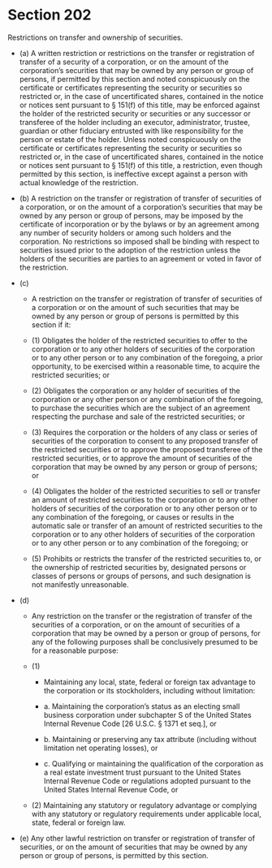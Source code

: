 # Section 202

Restrictions on transfer and ownership of securities.

- (a) A written restriction or restrictions on the transfer or registration of transfer of a security of a corporation, or on the amount of the corporation’s securities that may be owned by any person or group of persons, if permitted by this section and noted conspicuously on the certificate or certificates representing the security or securities so restricted or, in the case of uncertificated shares, contained in the notice or notices sent pursuant to § 151(f) of this title, may be enforced against the holder of the restricted security or securities or any successor or transferee of the holder including an executor, administrator, trustee, guardian or other fiduciary entrusted with like responsibility for the person or estate of the holder. Unless noted conspicuously on the certificate or certificates representing the security or securities so restricted or, in the case of uncertificated shares, contained in the notice or notices sent pursuant to § 151(f) of this title, a restriction, even though permitted by this section, is ineffective except against a person with actual knowledge of the restriction.

- (b) A restriction on the transfer or registration of transfer of securities of a corporation, or on the amount of a corporation’s securities that may be owned by any person or group of persons, may be imposed by the certificate of incorporation or by the bylaws or by an agreement among any number of security holders or among such holders and the corporation. No restrictions so imposed shall be binding with respect to securities issued prior to the adoption of the restriction unless the holders of the securities are parties to an agreement or voted in favor of the restriction.

- (c) 

  - A restriction on the transfer or registration of transfer of securities of a corporation or on the amount of such securities that may be owned by any person or group of persons is permitted by this section if it:

  - (1) Obligates the holder of the restricted securities to offer to the corporation or to any other holders of securities of the corporation or to any other person or to any combination of the foregoing, a prior opportunity, to be exercised within a reasonable time, to acquire the restricted securities; or

  - (2) Obligates the corporation or any holder of securities of the corporation or any other person or any combination of the foregoing, to purchase the securities which are the subject of an agreement respecting the purchase and sale of the restricted securities; or

  - (3) Requires the corporation or the holders of any class or series of securities of the corporation to consent to any proposed transfer of the restricted securities or to approve the proposed transferee of the restricted securities, or to approve the amount of securities of the corporation that may be owned by any person or group of persons; or

  - (4) Obligates the holder of the restricted securities to sell or transfer an amount of restricted securities to the corporation or to any other holders of securities of the corporation or to any other person or to any combination of the foregoing, or causes or results in the automatic sale or transfer of an amount of restricted securities to the corporation or to any other holders of securities of the corporation or to any other person or to any combination of the foregoing; or

  - (5) Prohibits or restricts the transfer of the restricted securities to, or the ownership of restricted securities by, designated persons or classes of persons or groups of persons, and such designation is not manifestly unreasonable.

- (d) 

  - Any restriction on the transfer or the registration of transfer of the securities of a corporation, or on the amount of securities of a corporation that may be owned by a person or group of persons, for any of the following purposes shall be conclusively presumed to be for a reasonable purpose:

  - (1) 

    - Maintaining any local, state, federal or foreign tax advantage to the corporation or its stockholders, including without limitation:

    - a\. Maintaining the corporation’s status as an electing small business corporation under subchapter S of the United States Internal Revenue Code [26 U.S.C. § 1371 et seq.], or

    - b\. Maintaining or preserving any tax attribute (including without limitation net operating losses), or

    - c\. Qualifying or maintaining the qualification of the corporation as a real estate investment trust pursuant to the United States Internal Revenue Code or regulations adopted pursuant to the United States Internal Revenue Code, or

  - (2) Maintaining any statutory or regulatory advantage or complying with any statutory or regulatory requirements under applicable local, state, federal or foreign law.

- (e) Any other lawful restriction on transfer or registration of transfer of securities, or on the amount of securities that may be owned by any person or group of persons, is permitted by this section.